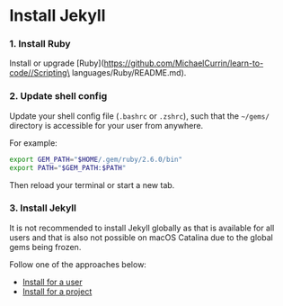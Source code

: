 # Install Jekyll


### 1. Install Ruby

Install or upgrade [Ruby](https://github.com/MichaelCurrin/learn-to-code//Scripting\ languages/Ruby/README.md).


### 2. Update shell config

Update your shell config file (`.bashrc` or `.zshrc`), such that the `~/gems/` directory is accessible for your user from anywhere.

For example:

```sh
export GEM_PATH="$HOME/.gem/ruby/2.6.0/bin"
export PATH="$GEM_PATH:$PATH"
```

Then reload your terminal or start a new tab.


### 3. Install Jekyll

It is not recommended to install Jekyll globally as that is available for all users and that is also not possible on macOS Catalina due to the global gems being frozen.

Follow one of the approaches below:

- [Install for a user](jekyll_for_user.md)
- [Install for a project](jekyll_for_project.md)

